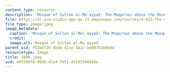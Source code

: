 ```yaml
---
content_type: resource
description: 'Mosque of Sultan al-Mu`ayyad: The Muqarnas above the Mosque''s entrance.'
file: https://ol-ocw-studio-app-qa.s3.amazonaws.com/courses/4-615-the-architecture-of-cairo-spring-2002/4df389f09926d1a45bf1437d5540948a_1099.jpeg
file_type: image/jpeg
image_metadata:
  caption: 'Mosque of Sultan al-Mu\`ayyad: The Muqarnas above the Mosque''s entrance.'
  credit: ''
  image-alt: Mosque of Sultan al-Mu`ayyad
parent_uid: f92bbf26-4b94-d2ce-3a1c-ae00792606dd
resourcetype: Image
title: 1099.jpeg
uid: 4df389f0-9926-d1a4-5bf1-437d5540948a
---
```

